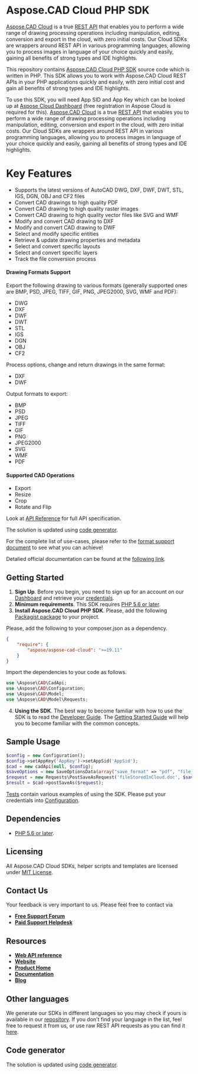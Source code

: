 # Aspose.CAD Cloud PHP SDK
[Aspose.CAD Cloud](https://products.aspose.cloud/cad) is a true [REST API](https://apireference.aspose.cloud/cad/) that enables you to perform a wide range of drawing processing operations including manipulation, editing, conversion and export in the cloud, with zero initial costs. Our Cloud SDKs are wrappers around REST API in various programming languages, allowing you to process images in language of your choice quickly and easily, gaining all benefits of strong types and IDE highlights. 

This repository contains [Aspose.CAD Cloud PHP SDK](https://products.aspose.cloud/cad/php) source code which is written in PHP. This SDK allows you to work with Aspose.CAD Cloud REST APIs in your PHP applications quickly and easily, with zero initial cost and gain all benefits of strong types and IDE highlights.

To use this SDK, you will need App SID and App Key which can be looked up at [Aspose Cloud Dashboard](https://dashboard.aspose.cloud/#/apps) (free registration in Aspose Cloud is required for this).
[Aspose.CAD Cloud](https://products.aspose.cloud/cad) is a true [REST API](https://apireference.aspose.cloud/cad/) that enables you to perform a wide range of drawing processing operations including manipulation, editing, conversion and export in the cloud, with zero initial costs. Our Cloud SDKs are wrappers around REST API in various programming languages, allowing you to process images in language of your choice quickly and easily, gaining all benefits of strong types and IDE highlights. 

# Key Features
* Supports the latest versions of AutoCAD DWG, DXF, DWF, DWT, STL, IGS, DGN, OBJ and CF2 files
* Convert CAD drawings to high quality PDF
* Convert CAD drawing to high quality raster images
* Convert CAD drawing to high quality vector files like SVG and WMF
* Modify and convert CAD drawing to DXF
* Modify and convert CAD drawing to DWF
* Select and modify specific entities
* Retrieve & update drawing properties and metadata
* Select and convert specific layouts
* Select and convert specific layers
* Track the file conversion process

#### Drawing Formats Support
Export the following drawing to various formats (generally supported ones are BMP, PSD, JPEG, TIFF, GIF, PNG, JPEG2000, SVG, WMF and PDF):
* DWG
* DXF
* DWF
* DWT
* STL
* IGS
* DGN
* OBJ
* CF2

Process options, change and return drawings in the same format:
* DXF
* DWF

Output formats to export:
* BMP
* PSD
* JPEG
* TIFF
* GIF
* PNG
* JPEG2000
* SVG
* WMF
* PDF

#### Supported CAD Operations
* Export 
* Resize
* Crop
* Rotate and Flip

Look at [API Reference](https://apireference.aspose.cloud/cad/) for full API specification.

The solution is updated using [code generator](https://github.com/aspose-cad-cloud/aspose-cad-cloud-codegen).

For the complete list of use-cases, please refer to the [format support document](https://docs.aspose.cloud/cad/supported-file-formats/) to see what you can achieve!

Detalied official documentation can be found at the [following link](https://docs.aspose.cloud/cad/).

## Getting Started
1. **Sign Up**. Before you begin, you need to sign up for an account on our [Dashboard](https://dashboard.aspose.cloud/) and retrieve your [credentials](https://dashboard.aspose.cloud/#/apps).
2. **Minimum requirements**. This SDK requires [PHP 5.6 or later](https://www.php.net/releases/).
3. **Install Aspose.CAD Cloud PHP SDK**. Please, add the following [Packagist package](https://packagist.org/packages/aspose/aspose-cad-cloud) to your project.

Please, add the following  to your composer.json as a dependency.
```json
{
    "require": {
        "aspose/aspose-cad-cloud": ">=19.11"
    }
}
```
Import the dependencies to your code as follows.
```php
use \Aspose\CAD\CadApi;
use \Aspose\CAD\Configuration;
use \Aspose\CAD\Model;
use \Aspose\CAD\Model\Requests;
```
4. **Using the SDK**. The best way to become familiar with how to use the SDK is to read the [Developer Guide](https://docs.aspose.cloud/cad/developer-guide/). The [Getting Started Guide](https://docs.aspose.cloud/cad/getting-started/) will help you to become familiar with the common concepts.

## Sample Usage

```php
$config = new Configuration();
$config->setAppKey('AppKey')->setAppSid('AppSid');
$cad = new cadApi(null, $config);
$saveOptions = new SaveOptionsData(array("save_format" => "pdf", "file_name" => 'destination.pdf'));
$request = new Requests\PostSaveAsRequest('fileStoredInCloud.doc', $saveOptions);
$result = $cad->postSaveAs($request);
```
      
[Tests](tests/Aspose/cad) contain various examples of using the SDK.
Please put your credentials into [Configuration](src/Aspose/cad/Configuration.php).

## Dependencies
* [PHP 5.6 or later](https://www.php.net/releases/).

## Licensing
All Aspose.CAD Cloud SDKs, helper scripts and templates are licensed under [MIT License](LICENSE).

## Contact Us
Your feedback is very important to us. Please feel free to contact via
+ [**Free Support Forum**](https://forum.aspose.cloud/c/cad)
+ [**Paid Support Helpdesk**](https://helpdesk.aspose.cloud/)

## Resources
+ [**Web API reference**](https://apireference.aspose.cloud/cad/)
+ [**Website**](https://www.aspose.cloud)
+ [**Product Home**](https://products.aspose.cloud/cad)
+ [**Documentation**](https://docs.aspose.cloud/cad/)
+ [**Blog**](https://blog.aspose.cloud/category/aspose-products/aspose.cad-cloud/)

## Other languages
We generate our SDKs in different languages so you may check if yours is available in our [repository](https://github.com/aspose-cad-cloud). If you don't find your language in the list, feel free to request it from us, or use raw REST API requests as you can find it [here](https://products.aspose.cloud/cad/curl).

## Code generator
The solution is updated using [code generator](https://github.com/aspose-cad-cloud/aspose-cad-cloud-codegen).
